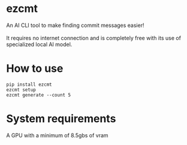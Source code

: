 # ezcmt
An AI CLI tool to make finding commit messages easier!\
\
It requires no internet connection and is completely free with its use of specialized local AI model.
#

# How to use
```
pip install ezcmt
ezcmt setup
ezcmt generate --count 5
```
#

# System requirements
A GPU with a minimum of 8.5gbs of vram
